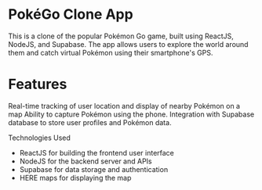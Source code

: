 # PokéGo Clone App
This is a clone of the popular Pokémon Go game, built using ReactJS, NodeJS, and Supabase. The app allows users to explore the world around them and catch virtual Pokémon using their smartphone's GPS.

# Features
Real-time tracking of user location and display of nearby Pokémon on a map
Ability to capture Pokémon using the phone.
Integration with Supabase database to store user profiles and Pokémon data.

Technologies Used
- ReactJS for building the frontend user interface
- NodeJS for the backend server and APIs
- Supabase for data storage and authentication
- HERE maps for displaying the map
